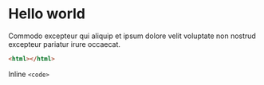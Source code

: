 # Hello world

Commodo excepteur qui aliquip et ipsum dolore velit voluptate non nostrud excepteur pariatur irure occaecat.

```html
<html></html>
```

Inline `<code>`
